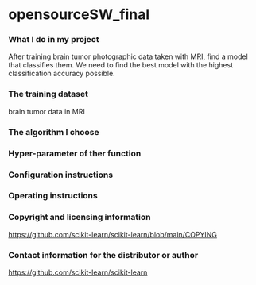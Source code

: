 # opensourceSW_final


### What I do in my project
After training brain tumor photographic data taken with MRI, find a model that classifies them.
We need to find the best model with the highest classification accuracy possible.

### The training dataset
brain tumor data in MRI

### The algorithm I choose


### Hyper-parameter of ther function


### Configuration instructions


### Operating instructions


### Copyright and licensing information
https://github.com/scikit-learn/scikit-learn/blob/main/COPYING

### Contact information for the distributor or author
https://github.com/scikit-learn/scikit-learn
